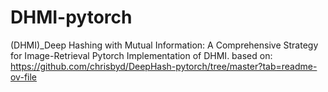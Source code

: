 # DHMI-pytorch
(DHMI)_Deep Hashing with Mutual Information: A Comprehensive Strategy for Image-Retrieval
Pytorch Implementation of DHMI. 
based on: https://github.com/chrisbyd/DeepHash-pytorch/tree/master?tab=readme-ov-file
